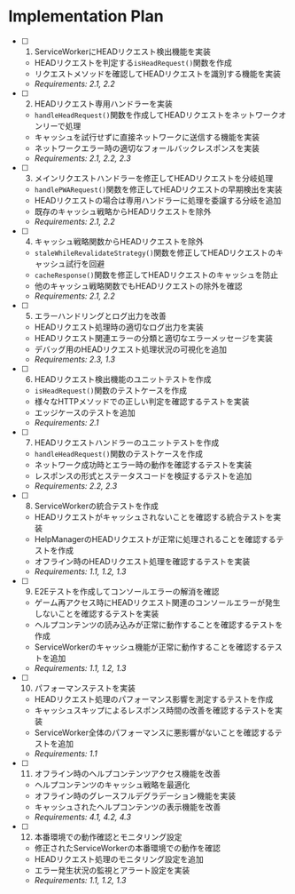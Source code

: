 # Implementation Plan

- [ ] 1. ServiceWorkerにHEADリクエスト検出機能を実装
  - HEADリクエストを判定する`isHeadRequest()`関数を作成
  - リクエストメソッドを確認してHEADリクエストを識別する機能を実装
  - _Requirements: 2.1, 2.2_

- [ ] 2. HEADリクエスト専用ハンドラーを実装
  - `handleHeadRequest()`関数を作成してHEADリクエストをネットワークオンリーで処理
  - キャッシュを試行せずに直接ネットワークに送信する機能を実装
  - ネットワークエラー時の適切なフォールバックレスポンスを実装
  - _Requirements: 2.1, 2.2, 2.3_

- [ ] 3. メインリクエストハンドラーを修正してHEADリクエストを分岐処理
  - `handlePWARequest()`関数を修正してHEADリクエストの早期検出を実装
  - HEADリクエストの場合は専用ハンドラーに処理を委譲する分岐を追加
  - 既存のキャッシュ戦略からHEADリクエストを除外
  - _Requirements: 2.1, 2.2_

- [ ] 4. キャッシュ戦略関数からHEADリクエストを除外
  - `staleWhileRevalidateStrategy()`関数を修正してHEADリクエストのキャッシュ試行を回避
  - `cacheResponse()`関数を修正してHEADリクエストのキャッシュを防止
  - 他のキャッシュ戦略関数でもHEADリクエストの除外を確認
  - _Requirements: 2.1, 2.2_

- [ ] 5. エラーハンドリングとログ出力を改善
  - HEADリクエスト処理時の適切なログ出力を実装
  - HEADリクエスト関連エラーの分類と適切なエラーメッセージを実装
  - デバッグ用のHEADリクエスト処理状況の可視化を追加
  - _Requirements: 2.3, 1.3_

- [ ] 6. HEADリクエスト検出機能のユニットテストを作成
  - `isHeadRequest()`関数のテストケースを作成
  - 様々なHTTPメソッドでの正しい判定を確認するテストを実装
  - エッジケースのテストを追加
  - _Requirements: 2.1_

- [ ] 7. HEADリクエストハンドラーのユニットテストを作成
  - `handleHeadRequest()`関数のテストケースを作成
  - ネットワーク成功時とエラー時の動作を確認するテストを実装
  - レスポンスの形式とステータスコードを検証するテストを追加
  - _Requirements: 2.2, 2.3_

- [ ] 8. ServiceWorkerの統合テストを作成
  - HEADリクエストがキャッシュされないことを確認する統合テストを実装
  - HelpManagerのHEADリクエストが正常に処理されることを確認するテストを作成
  - オフライン時のHEADリクエスト処理を確認するテストを実装
  - _Requirements: 1.1, 1.2, 1.3_

- [ ] 9. E2Eテストを作成してコンソールエラーの解消を確認
  - ゲーム再アクセス時にHEADリクエスト関連のコンソールエラーが発生しないことを確認するテストを実装
  - ヘルプコンテンツの読み込みが正常に動作することを確認するテストを作成
  - ServiceWorkerのキャッシュ機能が正常に動作することを確認するテストを追加
  - _Requirements: 1.1, 1.2, 1.3_

- [ ] 10. パフォーマンステストを実装
  - HEADリクエスト処理のパフォーマンス影響を測定するテストを作成
  - キャッシュスキップによるレスポンス時間の改善を確認するテストを実装
  - ServiceWorker全体のパフォーマンスに悪影響がないことを確認するテストを追加
  - _Requirements: 1.1_

- [ ] 11. オフライン時のヘルプコンテンツアクセス機能を改善
  - ヘルプコンテンツのキャッシュ戦略を最適化
  - オフライン時のグレースフルデグラデーション機能を実装
  - キャッシュされたヘルプコンテンツの表示機能を改善
  - _Requirements: 4.1, 4.2, 4.3_

- [ ] 12. 本番環境での動作確認とモニタリング設定
  - 修正されたServiceWorkerの本番環境での動作を確認
  - HEADリクエスト処理のモニタリング設定を追加
  - エラー発生状況の監視とアラート設定を実装
  - _Requirements: 1.1, 1.2, 1.3_